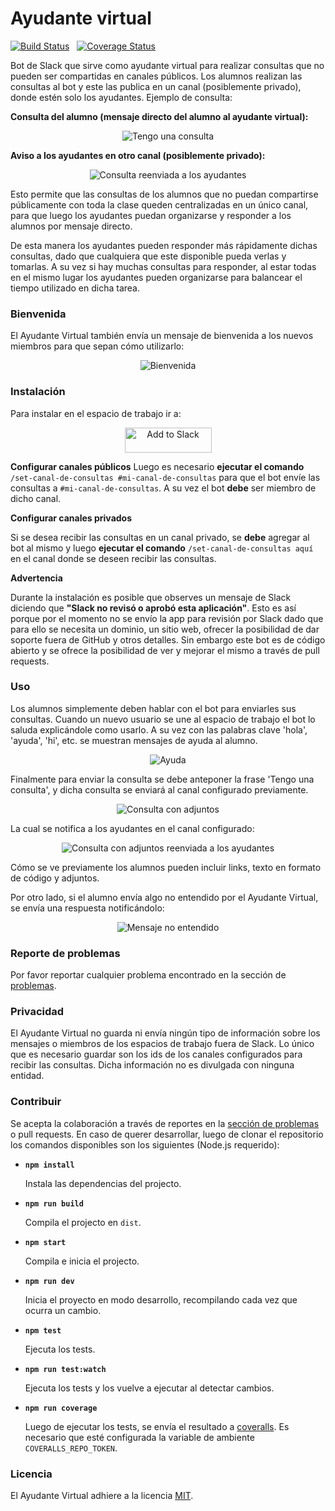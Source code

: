 # Ayudante virtual

[![Build Status](https://travis-ci.com/seblaz/Ayudante-virtual.svg?branch=master)](https://travis-ci.com/seblaz/Ayudante-virtual) &nbsp; [![Coverage Status](https://coveralls.io/repos/github/seblaz/Ayudante-virtual/badge.svg?branch=master&service=github)](https://coveralls.io/github/seblaz/Ayudante-virtual?branch=master&service=github)

Bot de Slack que sirve como ayudante virtual para realizar consultas que no pueden ser compartidas en canales públicos. Los alumnos realizan las consultas al bot y este las publica en un canal (posiblemente privado), donde estén solo los ayudantes. Ejemplo de consulta:

**Consulta del alumno (mensaje directo del alumno al ayudante virtual):**

<p align="center">
    <img alt="Tengo una consulta" src="images/tengo-una-consulta.png"/>
</p>

**Aviso a los ayudantes en otro canal (posiblemente privado):**

<p align="center">
    <img alt="Consulta reenviada a los ayudantes" src="images/tengo-una-consulta-ayudantes.png"/>
</p>

Esto permite que las consultas de los alumnos que no puedan compartirse públicamente con toda la clase queden centralizadas en un único canal, para que luego los ayudantes puedan organizarse y responder a los alumnos por mensaje directo.

De esta manera los ayudantes pueden responder más rápidamente dichas consultas, dado que cualquiera que este disponible pueda verlas y tomarlas. A su vez si hay muchas consultas para responder, al estar todas en el mismo lugar los ayudantes pueden organizarse para balancear el tiempo utilizado en dicha tarea.

### Bienvenida

El Ayudante Virtual también envía un mensaje de bienvenida a los nuevos miembros para que sepan cómo utilizarlo:

<p align="center">
    <img alt="Bienvenida" src="images/bienvenida-compacta.png"/>
</p>

### Instalación

Para instalar en el espacio de trabajo ir a: 

<p align="center">
<a href="https://slack.com/oauth/v2/authorize?client_id=1009494895799.996165417955&scope=chat:write,commands,im:history,im:read,im:write,users:read"><img alt="Add to Slack" height="40" width="139" src="https://platform.slack-edge.com/img/add_to_slack.png" srcset="https://platform.slack-edge.com/img/add_to_slack.png 1x, https://platform.slack-edge.com/img/add_to_slack@2x.png 2x"></a>
</p>

**Configurar canales públicos**
Luego es necesario **ejecutar el comando** `/set-canal-de-consultas #mi-canal-de-consultas` para que el bot envíe las consultas a `#mi-canal-de-consultas`. A su vez el bot **debe** ser miembro de dicho canal.
 
**Configurar canales privados**

Si se desea recibir las consultas en un canal privado, se **debe** agregar al bot al mismo y luego  **ejecutar el comando** `/set-canal-de-consultas aquí` en el canal donde se deseen recibir las consultas.

**Advertencia**

Durante la instalación es posible que observes un mensaje de Slack diciendo que **"Slack no revisó o aprobó esta aplicación"**. Esto es así porque por el momento no se envío la app para revisión por Slack dado que para ello se necesita un dominio, un sitio web, ofrecer la posibilidad de dar soporte fuera de GitHub y otros detalles. Sin embargo este bot es de código abierto y se ofrece la posibilidad de ver y mejorar el mismo a través de pull requests.

### Uso

Los alumnos simplemente deben hablar con el bot para enviarles sus consultas. Cuando un nuevo usuario se une al espacio de trabajo el bot lo saluda explicándole como usarlo. A su vez con las palabras clave 'hola', 'ayuda', 'hi', etc. se muestran mensajes de ayuda al alumno.

<p align="center">
    <img alt="Ayuda" src="images/ayuda.png"/>
</p>

Finalmente para enviar la consulta se debe anteponer la frase 'Tengo una consulta', y dicha consulta se enviará al canal configurado previamente. 

<p align="center">
    <img alt="Consulta con adjuntos" src="images/tengo-una-consulta-adjuntos.png"/>
</p>

La cual se notifica a los ayudantes en el canal configurado:

<p align="center">
    <img alt="Consulta con adjuntos reenviada a los ayudantes" src="images/tengo-una-consulta-adjuntos-ayudantes.png"/>
</p>

Cómo se ve previamente los alumnos pueden incluir links, texto en formato de código y adjuntos.

Por otro lado, si el alumno envía algo no entendido por el Ayudante Virtual, se envía una respuesta notificándolo:

<p align="center">
    <img alt="Mensaje no entendido" src="images/no-entendido.png"/>
</p>

### Reporte de problemas

Por favor reportar cualquier problema encontrado en la sección de [problemas](https://github.com/seblaz/Ayudante-virtual/issues).

### Privacidad

El Ayudante Virtual no guarda ni envía ningún tipo de información sobre los mensajes o miembros de los espacios de trabajo fuera de Slack. Lo único que es necesario guardar son los ids de los canales configurados para recibir las consultas. Dicha información no es divulgada con ninguna entidad.

### Contribuir

Se acepta la colaboración a través de reportes en la [sección de problemas](https://github.com/seblaz/Ayudante-virtual/issues) o pull requests. En caso de querer desarrollar, luego de clonar el repositorio los comandos disponibles son los siguientes (Node.js requerido):

 - **`npm install`**
 
    Instala las dependencias del projecto.
    
 - **`npm run build`**
 
    Compila el projecto en `dist`.
  
 - **`npm start`**
 
    Compila e inicia el projecto.
  
 - **`npm run dev`**
 
    Inicia el proyecto en modo desarrollo, recompilando cada vez que ocurra un cambio.

 - **`npm test`**

    Ejecuta los tests.

 - **`npm run test:watch`**

    Ejecuta los tests y los vuelve a ejecutar al detectar cambios.

 - **`npm run coverage`**

    Luego de ejecutar los tests, se envía el resultado a [coveralls](https://coveralls.io). Es necesario que esté configurada la variable de ambiente `COVERALLS_REPO_TOKEN`.

### Licencia

El Ayudante Virtual adhiere a la licencia [MIT](LICENSE.txt).
